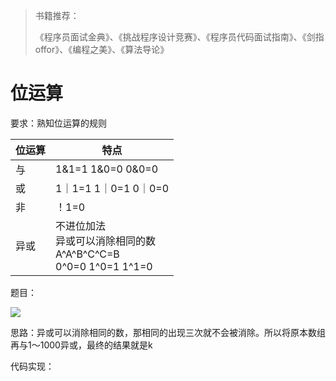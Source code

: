 > 书籍推荐：
>
> 《程序员面试金典》、《挑战程序设计竞赛》、《程序员代码面试指南》、《剑指offor》、《编程之美》、《算法导论》



# 位运算

要求：熟知位运算的规则

| 位运算 | 特点                                                         |
| ------ | ------------------------------------------------------------ |
| 与     | 1&1=1 1&0=0 0&0=0                                            |
| 或     | 1｜1=1 1｜0=1 0｜0=0                                         |
| 非     | ！1=0                                                        |
| 异或   | 不进位加法<br />异或可以消除相同的数<br />A^A^B^C^C=B<br />0^0=0 1^0=1 1^1=0<br /> |

题目：

![](https://coderymy-image.oss-cn-beijing.aliyuncs.com/picgo/20240813215438.png)

思路：异或可以消除相同的数，那相同的出现三次就不会被消除。所以将原本数组再与1～1000异或，最终的结果就是k

代码实现：

